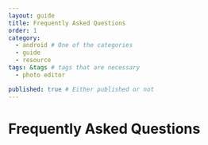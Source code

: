 ```yaml
---
layout: guide
title: Frequently Asked Questions
order: 1
category: 
  - android # One of the categories
  - guide
  - resource
tags: &tags # tags that are necessary
  - photo editor 

published: true # Either published or not 
---
```


# Frequently Asked Questions
